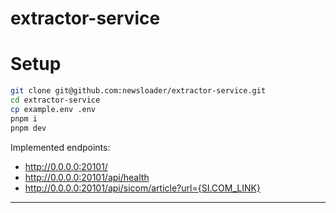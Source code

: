 # extractor-service

# Setup

```sh
git clone git@github.com:newsloader/extractor-service.git
cd extractor-service
cp example.env .env
pnpm i
pnpm dev
```

Implemented endpoints:

- http://0.0.0.0:20101/
- http://0.0.0.0:20101/api/health
- http://0.0.0.0:20101/api/sicom/article?url={SI.COM_LINK}

---

